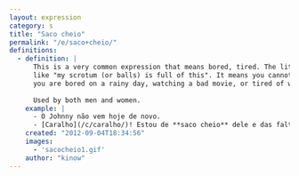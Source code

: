 ```yaml
---
layout: expression
category: s
title: "Saco cheio"
permalink: "/e/saco+cheio/"
definitions:
  - definition: |
      This is a very common expression that means bored, tired. The literal translation is something
      like "my scrotum (or balls) is full of this". It means you cannot take it anymore. Like when
      you are bored on a rainy day, watching a bad movie, or tired of working.
      
      Used by both men and women.
    example: |
      - O Johnny não vem hoje de novo.
      - [Caralho](/c/caralho/)! Estou de **saco cheio** dele e das faltas dele.
    created: "2012-09-04T18:34:56"
    images:
      - 'sacocheio1.gif'
    author: "kinow"
---
```

